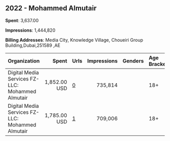 ## 2022 - Mohammed Almutair 
**Spent**: 3,637.00

**Impressions**: 1,444,820

**Billing Addresses**: Media City, Knowledge Village, Choueiri Group Building,Dubai,251589 ,AE

|Organization|Spent|Urls|Impressions|Genders|Age Brackets|Country Codes|
|:---|---:|:---|---:|:---|:---|:---|
|Digital Media Services FZ-LLC: Mohammed Almutair|1,852.00 USD|[0](https://www.snap.com/political-ads/asset/e151bb29ab031476f076253d94ef890955d5a2591acfb866444b6aac87af8877?mediaType=mp4)|735,814||18+|kuwait|
|Digital Media Services FZ-LLC: Mohammed Almutair|1,785.00 USD|[1](https://www.snap.com/political-ads/asset/f985515fe80e35e4cca17cdec409e1e3d954c924e93a167e019126f6d2538c96?mediaType=mp4)|709,006||18+|kuwait|
